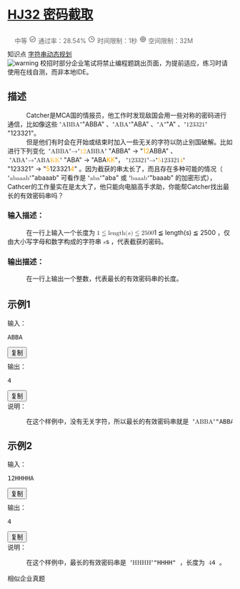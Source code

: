 # [HJ32 密码截取](https://www.nowcoder.com/practice/3cd4621963e8454594f00199f4536bb1?tpId=37&tqId=38366&rp=1&sourceUrl=%2Fexam%2Foj%2Fta%3FtpId%3D37&difficulty=undefined&judgeStatus=undefined&tags=&title=)

<div data-v-202c66ab="" data-v-0c67aeba="" class="content-wrapper"><div data-v-0c67aeba="" data-v-202c66ab="" class="flex-row flex-none" style="padding: 10px 16px; color: rgb(102, 102, 102);"><div data-v-0c67aeba="" data-v-202c66ab="" class="flex-auto fs-xs"><span data-v-0c67aeba="" data-v-202c66ab="" class="difficulty-level mr-3 level_3">中等</span> <span data-v-0c67aeba="" data-v-202c66ab="" class="mr-3"><span data-v-79ba69ea="" data-v-0c67aeba="" tagtype="span" class="ncicon  ncicon-bleed" aria-label="Success" data-v-202c66ab=""><svg data-v-79ba69ea="" focusable="false" viewBox="0 0 1024 1024" fill="currentColor" width="1.2em" height="1.2em" aria-hidden="true"><path d="M512 921.6c-226.22 0-409.6-183.39-409.6-409.6 0-226.22 183.38-409.6 409.6-409.6 226.21 0 409.6 183.38 409.6 409.6-.25 226.11-183.49 409.35-409.6 409.6zm-.66-81.92h.66c180.9-.18 327.44-146.94 327.35-327.84-.09-180.91-146.77-327.52-327.68-327.52-180.9 0-327.59 146.6-327.68 327.52-.09 180.9 146.45 327.66 327.35 327.84zM430.08 716.8 266.24 552.96l57.75-57.75 106.09 105.67 269.93-269.92 57.75 58.16L430.08 716.8z"></path></svg></span> 通过率：28.54%</span> <span data-v-0c67aeba="" data-v-202c66ab="" class="mr-3"><span data-v-79ba69ea="" data-v-0c67aeba="" tagtype="span" class="ncicon el-tooltip  ncicon-bleed" aria-label="Time" data-v-202c66ab="" aria-describedby="el-tooltip-6384" tabindex="0"><svg data-v-79ba69ea="" focusable="false" viewBox="0 0 1025 1024" fill="currentColor" width="1.2em" height="1.2em" aria-hidden="true"><path d="M512 921.6c-226.22 0-409.6-183.39-409.6-409.6 0-226.22 183.38-409.6 409.6-409.6 226.21 0 409.6 183.38 409.6 409.6-.25 226.11-183.49 409.35-409.6 409.6zm0-737.28c-180.97 0-327.68 146.7-327.68 327.68 0 180.97 146.7 327.68 327.68 327.68 180.97 0 327.68-146.7 327.68-327.68-.2-180.89-146.8-327.48-327.68-327.68zm204.8 368.64H471.04V307.2h81.92v163.84H716.8v81.92z" transform="translate(1)"></path></svg></span>
                            时间限制：1秒
                        </span> <span data-v-0c67aeba="" data-v-202c66ab=""><span data-v-79ba69ea="" data-v-0c67aeba="" tagtype="span" class="ncicon el-tooltip  ncicon-bleed" aria-label="Memory" data-v-202c66ab="" aria-describedby="el-tooltip-2204" tabindex="0"><svg data-v-79ba69ea="" focusable="false" viewBox="0 0 1025 1024" fill="currentColor" width="1.2em" height="1.2em" aria-hidden="true"><path d="M448.98 92.52V92.67l.37 40.46v62.75h125.5V92.52h81.22v103.36h33.12c76.08 0 137.9 61.05 139.12 136.84l.02 2.3v33.12h103.36v80.84l-40.6.37h-62.76v91.05h103.36v81.21H828.33v67.58c0 76.08-61.06 137.9-136.84 139.12l-2.3.02h-33.12v103.36h-80.84l-.37-40.6v-62.76H449.25l-.27 103.36h-80.84V828.33h-33.12c-76.08 0-137.9-61.06-139.12-136.84l-.02-2.3v-67.58H92.52v-80.83l40.6-.38h62.76v-91.15l-103.36-.27v-80.47l40.6-.37h62.76v-33.12c0-76.08 61.05-137.9 136.84-139.12l2.3-.02h33.12V92.52h80.84zM689.2 277.1H335.02c-32 0-57.93 25.93-57.93 57.93v354.17c0 32 25.93 57.93 57.93 57.93h354.17c32 0 57.93-25.94 57.93-57.93V335.02c0-32-25.94-57.93-57.93-57.93zm-73.73 91.05a40.6 40.6 0 0 1 40.6 40.6v206.72a40.6 40.6 0 0 1-40.6 40.6H408.75a40.6 40.6 0 0 1-40.6-40.6V408.75a40.6 40.6 0 0 1 40.6-40.6zm-40.6 81.16H449.3v125.55h125.55V449.3z" transform="translate(1)"></path></svg></span>
                            空间限制：32M
                        </span></div></div> <div data-v-0c67aeba="" data-v-202c66ab="" class="knowledge-points flex-none"><span data-v-0c67aeba="" data-v-202c66ab="">知识点</span> <a data-v-0c67aeba="" data-v-202c66ab="" href="/exam/oj/ta?tpId=37?tag=579" target="_blank">字符串</a><a data-v-0c67aeba="" data-v-202c66ab="" href="/exam/oj/ta?tpId=37?tag=593" target="_blank">动态规划</a></div> <div data-v-202c66ab="" class="question-warning"><img data-v-202c66ab="" src="//static.nowcoder.com/fe/file/images/web/ta/warning.png" alt="warning">
        校招时部分企业笔试将禁止编程题跳出页面，为提前适应，练习时请使用在线自测，而非本地IDE。
    </div> <div data-v-202c66ab=""><div data-v-202c66ab="" class="section-box" style="margin-bottom: 32px;"><h2 data-v-202c66ab="" class="section-title">描述</h2> <div data-v-202c66ab="" class="section-content describe-table"><span class="katex"><span class="katex-mathml"><math><semantics><mrow><mspace width="1.5em"></mspace></mrow><annotation encoding="application/x-tex">\hspace{15pt}</annotation></semantics></math></span><span class="katex-html" aria-hidden="true"><span class="base"><span class="strut" style="height:0em;vertical-align:0em;"></span><span class="mspace" style="margin-right:1.5em;"></span></span></span></span>Catcher是MCA国的情报员，他工作时发现敌国会用一些对称的密码进行通信，比如像这些 <span class="katex"><span class="katex-mathml"><math><semantics><mrow><mtext mathvariant="monospace">"ABBA"</mtext></mrow><annotation encoding="application/x-tex">\texttt{"ABBA"}</annotation></semantics></math></span><span class="katex-html" aria-hidden="true"><span class="base"><span class="strut" style="height:0.61111em;vertical-align:0em;"></span><span class="mord text"><span class="mord texttt">"ABBA"</span></span></span></span></span> 、<span class="katex"><span class="katex-mathml"><math><semantics><mrow><mtext mathvariant="monospace">"ABA"</mtext></mrow><annotation encoding="application/x-tex">\texttt{"ABA"}</annotation></semantics></math></span><span class="katex-html" aria-hidden="true"><span class="base"><span class="strut" style="height:0.61111em;vertical-align:0em;"></span><span class="mord text"><span class="mord texttt">"ABA"</span></span></span></span></span> 、<span class="katex"><span class="katex-mathml"><math><semantics><mrow><mtext mathvariant="monospace">"A"</mtext></mrow><annotation encoding="application/x-tex">\texttt{"A"}</annotation></semantics></math></span><span class="katex-html" aria-hidden="true"><span class="base"><span class="strut" style="height:0.61111em;vertical-align:0em;"></span><span class="mord text"><span class="mord texttt">"A"</span></span></span></span></span> 、<span class="katex"><span class="katex-mathml"><math><semantics><mrow><mtext mathvariant="monospace">"123321"</mtext></mrow><annotation encoding="application/x-tex">\texttt{"123321"}</annotation></semantics></math></span><span class="katex-html" aria-hidden="true"><span class="base"><span class="strut" style="height:0.61111em;vertical-align:0em;"></span><span class="mord text"><span class="mord texttt">"123321"</span></span></span></span></span>。<br>
<span class="katex"><span class="katex-mathml"><math><semantics><mrow><mspace width="1.5em"></mspace></mrow><annotation encoding="application/x-tex">\hspace{15pt}</annotation></semantics></math></span><span class="katex-html" aria-hidden="true"><span class="base"><span class="strut" style="height:0em;vertical-align:0em;"></span><span class="mspace" style="margin-right:1.5em;"></span></span></span></span>但是他们有时会在开始或结束时加入一些无关的字符以防止别国破解。比如进行下列变化 <span class="katex"><span class="katex-mathml"><math><semantics><mrow><mtext mathvariant="monospace">"ABBA"</mtext><mo>→</mo><mtext mathvariant="monospace">"</mtext><mstyle mathcolor="orange"><mtext mathvariant="monospace">12</mtext></mstyle><mtext mathvariant="monospace">ABBA"</mtext></mrow><annotation encoding="application/x-tex">\texttt{"ABBA"} \to \texttt{"} {\color{orange}{\texttt{12}}} \texttt{ABBA"}</annotation></semantics></math></span><span class="katex-html" aria-hidden="true"><span class="base"><span class="strut" style="height:0.61111em;vertical-align:0em;"></span><span class="mord text"><span class="mord texttt">"ABBA"</span></span><span class="mspace" style="margin-right:0.2777777777777778em;"></span><span class="mrel">→</span><span class="mspace" style="margin-right:0.2777777777777778em;"></span></span><span class="base"><span class="strut" style="height:0.61111em;vertical-align:0em;"></span><span class="mord text"><span class="mord texttt">"</span></span><span class="mord"><span class="mord" style="color:orange;"><span class="mord text" style="color:orange;"><span class="mord texttt" style="color:orange;">12</span></span></span></span><span class="mord text"><span class="mord texttt">ABBA"</span></span></span></span></span> 、<span class="katex"><span class="katex-mathml"><math><semantics><mrow><mtext mathvariant="monospace">"ABA"</mtext><mo>→</mo><mtext mathvariant="monospace">"ABA</mtext><mstyle mathcolor="orange"><mtext mathvariant="monospace">KK</mtext></mstyle><mtext mathvariant="monospace">"</mtext></mrow><annotation encoding="application/x-tex">\texttt{"ABA"} \to \texttt{"ABA} {\color{orange}{\texttt{KK}}} \texttt{"}</annotation></semantics></math></span><span class="katex-html" aria-hidden="true"><span class="base"><span class="strut" style="height:0.61111em;vertical-align:0em;"></span><span class="mord text"><span class="mord texttt">"ABA"</span></span><span class="mspace" style="margin-right:0.2777777777777778em;"></span><span class="mrel">→</span><span class="mspace" style="margin-right:0.2777777777777778em;"></span></span><span class="base"><span class="strut" style="height:0.61111em;vertical-align:0em;"></span><span class="mord text"><span class="mord texttt">"ABA</span></span><span class="mord"><span class="mord" style="color:orange;"><span class="mord text" style="color:orange;"><span class="mord texttt" style="color:orange;">KK</span></span></span></span><span class="mord text"><span class="mord texttt">"</span></span></span></span></span>，<span class="katex"><span class="katex-mathml"><math><semantics><mrow><mtext mathvariant="monospace">"123321"</mtext><mo>→</mo><mtext mathvariant="monospace">"</mtext><mstyle mathcolor="orange"><mtext mathvariant="monospace">5</mtext></mstyle><mtext mathvariant="monospace">123321</mtext><mstyle mathcolor="orange"><mtext mathvariant="monospace">4</mtext></mstyle><mtext mathvariant="monospace">"</mtext></mrow><annotation encoding="application/x-tex">\texttt{"123321"} \to \texttt{"} {\color{orange}{\texttt{5}}} \texttt{123321} {\color{orange}{\texttt{4}}} \texttt{"}</annotation></semantics></math></span><span class="katex-html" aria-hidden="true"><span class="base"><span class="strut" style="height:0.61111em;vertical-align:0em;"></span><span class="mord text"><span class="mord texttt">"123321"</span></span><span class="mspace" style="margin-right:0.2777777777777778em;"></span><span class="mrel">→</span><span class="mspace" style="margin-right:0.2777777777777778em;"></span></span><span class="base"><span class="strut" style="height:0.61111em;vertical-align:0em;"></span><span class="mord text"><span class="mord texttt">"</span></span><span class="mord"><span class="mord" style="color:orange;"><span class="mord text" style="color:orange;"><span class="mord texttt" style="color:orange;">5</span></span></span></span><span class="mord text"><span class="mord texttt">123321</span></span><span class="mord"><span class="mord" style="color:orange;"><span class="mord text" style="color:orange;"><span class="mord texttt" style="color:orange;">4</span></span></span></span><span class="mord text"><span class="mord texttt">"</span></span></span></span></span> 。因为截获的串太长了，而且存在多种可能的情况（ <span class="katex"><span class="katex-mathml"><math><semantics><mrow><mtext mathvariant="monospace">"abaaab"</mtext></mrow><annotation encoding="application/x-tex">\texttt{"abaaab"}</annotation></semantics></math></span><span class="katex-html" aria-hidden="true"><span class="base"><span class="strut" style="height:0.61111em;vertical-align:0em;"></span><span class="mord text"><span class="mord texttt">"abaaab"</span></span></span></span></span> 可看作是 <span class="katex"><span class="katex-mathml"><math><semantics><mrow><mtext mathvariant="monospace">"aba"</mtext></mrow><annotation encoding="application/x-tex">\texttt{"aba"}</annotation></semantics></math></span><span class="katex-html" aria-hidden="true"><span class="base"><span class="strut" style="height:0.61111em;vertical-align:0em;"></span><span class="mord text"><span class="mord texttt">"aba"</span></span></span></span></span> 或 <span class="katex"><span class="katex-mathml"><math><semantics><mrow><mtext mathvariant="monospace">"baaab"</mtext></mrow><annotation encoding="application/x-tex">\texttt{"baaab"}</annotation></semantics></math></span><span class="katex-html" aria-hidden="true"><span class="base"><span class="strut" style="height:0.61111em;vertical-align:0em;"></span><span class="mord text"><span class="mord texttt">"baaab"</span></span></span></span></span> 的加密形式），Cathcer的工作量实在是太大了，他只能向电脑高手求助，你能帮Catcher找出最长的有效密码串吗？</div> <h3 data-v-202c66ab="" class="section-sub-title">输入描述：</h3> <div data-v-202c66ab="" class="section-content"><span class="katex"><span class="katex-mathml"><math><semantics><mrow><mspace width="1.5em"></mspace></mrow><annotation encoding="application/x-tex">\hspace{15pt}</annotation></semantics></math></span><span class="katex-html" aria-hidden="true"><span class="base"><span class="strut" style="height:0em;vertical-align:0em;"></span><span class="mspace" style="margin-right:1.5em;"></span></span></span></span>在一行上输入一个长度为 <span class="katex"><span class="katex-mathml"><math><semantics><mrow><mn>1</mn><mo>≦</mo><mrow><mi mathvariant="normal">l</mi><mi mathvariant="normal">e</mi><mi mathvariant="normal">n</mi><mi mathvariant="normal">g</mi><mi mathvariant="normal">t</mi><mi mathvariant="normal">h</mi></mrow><mo stretchy="false">(</mo><mi>s</mi><mo stretchy="false">)</mo><mo>≦</mo><mn>2500</mn></mrow><annotation encoding="application/x-tex">1 \leqq {\rm length}(s) \leqq 2500</annotation></semantics></math></span><span class="katex-html" aria-hidden="true"><span class="base"><span class="strut" style="height:1.01166em;vertical-align:-0.25583em;"></span><span class="mord">1</span><span class="mspace" style="margin-right:0.2777777777777778em;"></span><span class="mrel amsrm">≦</span><span class="mspace" style="margin-right:0.2777777777777778em;"></span></span><span class="base"><span class="strut" style="height:1.01166em;vertical-align:-0.25583em;"></span><span class="mord"><span class="mord"><span class="mord mathrm">l</span><span class="mord mathrm">e</span><span class="mord mathrm">n</span><span class="mord mathrm" style="margin-right:0.01389em;">g</span><span class="mord mathrm">t</span><span class="mord mathrm">h</span></span></span><span class="mopen">(</span><span class="mord mathdefault">s</span><span class="mclose">)</span><span class="mspace" style="margin-right:0.2777777777777778em;"></span><span class="mrel amsrm">≦</span><span class="mspace" style="margin-right:0.2777777777777778em;"></span></span><span class="base"><span class="strut" style="height:0.64444em;vertical-align:0em;"></span><span class="mord">2</span><span class="mord">5</span><span class="mord">0</span><span class="mord">0</span></span></span></span> ，仅由大小写字母和数字构成的字符串 <span class="katex"><span class="katex-mathml"><math><semantics><mrow><mi>s</mi></mrow><annotation encoding="application/x-tex">s</annotation></semantics></math></span><span class="katex-html" aria-hidden="true"><span class="base"><span class="strut" style="height:0.43056em;vertical-align:0em;"></span><span class="mord mathdefault">s</span></span></span></span> ，代表截获的密码。</div> <h3 data-v-202c66ab="" class="section-sub-title">输出描述：</h3> <div data-v-202c66ab="" class="section-content"><span class="katex"><span class="katex-mathml"><math><semantics><mrow><mspace width="1.5em"></mspace></mrow><annotation encoding="application/x-tex">\hspace{15pt}</annotation></semantics></math></span><span class="katex-html" aria-hidden="true"><span class="base"><span class="strut" style="height:0em;vertical-align:0em;"></span><span class="mspace" style="margin-right:1.5em;"></span></span></span></span>在一行上输出一个整数，代表最长的有效密码串的长度。</div></div> <div data-v-202c66ab="" class="section-box"><h2 data-v-202c66ab="" class="section-title">示例1</h2> <div data-v-202c66ab="" class="question-sample section-content"><div data-v-202c66ab="" class="sample-item flex-row"><span data-v-202c66ab="" class="flex-none acm">输入：</span> <pre data-v-202c66ab="">ABBA</pre> <button data-v-202c66ab="" class="btn-copy flex-none">复制</button></div> <div data-v-202c66ab="" class="sample-item flex-between" style="margin-top: 8px;"><span data-v-202c66ab="" class="flex-none acm">输出：</span> <pre data-v-202c66ab="">4</pre> <button data-v-202c66ab="" class="btn-copy flex-none">复制</button></div> <div data-v-202c66ab="" class="sample-caption section-content flex-row"><span data-v-202c66ab="" class="flex-none acm">说明：</span> <pre data-v-202c66ab=""><span class="katex"><span class="katex-mathml"><math><semantics><mrow><mspace width="1.5em"></mspace></mrow><annotation encoding="application/x-tex">\hspace{15pt}</annotation></semantics></math></span><span class="katex-html" aria-hidden="true"><span class="base"><span class="strut" style="height:0em;vertical-align:0em;"></span><span class="mspace" style="margin-right:1.5em;"></span></span></span></span>在这个样例中，没有无关字符，所以最长的有效密码串就是 <span class="katex"><span class="katex-mathml"><math><semantics><mrow><mtext mathvariant="monospace">"ABBA"</mtext></mrow><annotation encoding="application/x-tex">\texttt{"ABBA"}</annotation></semantics></math></span><span class="katex-html" aria-hidden="true"><span class="base"><span class="strut" style="height:0.61111em;vertical-align:0em;"></span><span class="mord text"><span class="mord texttt">"ABBA"</span></span></span></span></span> 本身，长度为 <span class="katex"><span class="katex-mathml"><math><semantics><mrow><mn>4</mn></mrow><annotation encoding="application/x-tex">4</annotation></semantics></math></span><span class="katex-html" aria-hidden="true"><span class="base"><span class="strut" style="height:0.64444em;vertical-align:0em;"></span><span class="mord">4</span></span></span></span> 。</pre></div></div></div><div data-v-202c66ab="" class="section-box"><h2 data-v-202c66ab="" class="section-title">示例2</h2> <div data-v-202c66ab="" class="question-sample section-content"><div data-v-202c66ab="" class="sample-item flex-row"><span data-v-202c66ab="" class="flex-none acm">输入：</span> <pre data-v-202c66ab="">12HHHHA</pre> <button data-v-202c66ab="" class="btn-copy flex-none">复制</button></div> <div data-v-202c66ab="" class="sample-item flex-between" style="margin-top: 8px;"><span data-v-202c66ab="" class="flex-none acm">输出：</span> <pre data-v-202c66ab="">4</pre> <button data-v-202c66ab="" class="btn-copy flex-none">复制</button></div> <div data-v-202c66ab="" class="sample-caption section-content flex-row"><span data-v-202c66ab="" class="flex-none acm">说明：</span> <pre data-v-202c66ab=""><span class="katex"><span class="katex-mathml"><math><semantics><mrow><mspace width="1.5em"></mspace></mrow><annotation encoding="application/x-tex">\hspace{15pt}</annotation></semantics></math></span><span class="katex-html" aria-hidden="true"><span class="base"><span class="strut" style="height:0em;vertical-align:0em;"></span><span class="mspace" style="margin-right:1.5em;"></span></span></span></span>在这个样例中，最长的有效密码串是 <span class="katex"><span class="katex-mathml"><math><semantics><mrow><mtext mathvariant="monospace">"HHHH"</mtext></mrow><annotation encoding="application/x-tex">\texttt{"HHHH"}</annotation></semantics></math></span><span class="katex-html" aria-hidden="true"><span class="base"><span class="strut" style="height:0.61111em;vertical-align:0em;"></span><span class="mord text"><span class="mord texttt">"HHHH"</span></span></span></span></span> ，长度为 <span class="katex"><span class="katex-mathml"><math><semantics><mrow><mn>4</mn></mrow><annotation encoding="application/x-tex">4</annotation></semantics></math></span><span class="katex-html" aria-hidden="true"><span class="base"><span class="strut" style="height:0.64444em;vertical-align:0em;"></span><span class="mord">4</span></span></span></span> 。</pre></div></div></div> <!----> <!----></div> <div data-v-d1109ad4="" data-v-202c66ab="" role="tablist" aria-multiselectable="true" class="el-collapse" style="margin-top: 16px;"><!----> <!----> <div data-v-d1109ad4="" class="el-collapse-item"><div role="tab" aria-controls="el-collapse-content-6794" aria-describedby="el-collapse-content-6794"><div role="button" id="el-collapse-head-6794" tabindex="0" class="el-collapse-item__header"><!---->相似企业真题<i class="el-collapse-item__arrow el-icon-arrow-right"></i></div></div><div role="tabpanel" aria-hidden="true" aria-labelledby="el-collapse-head-6794" id="el-collapse-content-6794" class="el-collapse-item__wrap" style="display: none;"><div class="el-collapse-item__content"><div data-v-d1109ad4="" class="rec-job-bd"><!----> <div data-v-21b80d38="" data-v-d1109ad4="" class="container"><div data-v-21b80d38="" class="el-table el-table--fit el-table--scrollable-x el-table--enable-row-hover el-table--enable-row-transition" fixed=""><div class="hidden-columns"><div data-v-21b80d38=""></div> <div data-v-21b80d38=""></div> <div data-v-21b80d38=""></div></div><div class="el-table__header-wrapper"><table cellspacing="0" cellpadding="0" border="0" class="el-table__header" style="width: 220px;"><colgroup><col name="el-table_1_column_1" width="80"><col name="el-table_1_column_2" width="80"><col name="el-table_1_column_3" width="60"></colgroup><thead class=""><tr class="head-row"><th colspan="1" rowspan="1" class="el-table_1_column_1     is-leaf"><div class="cell"><span data-v-21b80d38="" class="question-title">题名</span></div></th><th colspan="1" rowspan="1" class="el-table_1_column_2     is-leaf"><div class="cell"><span data-v-21b80d38="">试卷</span></div></th><th colspan="1" rowspan="1" class="el-table_1_column_3     is-leaf"><div class="cell"><span data-v-21b80d38="">难度</span></div></th></tr></thead></table></div><div class="el-table__body-wrapper is-scrolling-left"><table cellspacing="0" cellpadding="0" border="0" class="el-table__body" style="width: 220px;"><colgroup><col name="el-table_1_column_1" width="80"><col name="el-table_1_column_2" width="80"><col name="el-table_1_column_3" width="60"></colgroup><tbody><tr class="el-table__row"><td rowspan="1" colspan="1" class="el-table_1_column_1  "><div class="cell el-tooltip" style="width: 78px;"><span data-v-21b80d38="" class="question-title">缺失的括号</span></div></td><td rowspan="1" colspan="1" class="el-table_1_column_2  "><div class="cell"><div data-v-21b80d38="" class="paper-name-container flex-row"><span data-v-21b80d38="" class="flex-auto hide-txt">爱奇艺2018秋季校招iOS工程师（第三场）</span> <button data-v-21b80d38="" class="check-page flex-none">查看试卷</button></div></div></td><td rowspan="1" colspan="1" class="el-table_1_column_3  "><div class="cell el-tooltip" style="width: 58px;"><span data-v-21b80d38="" class="difficulty-level level_2">简单</span></div></td></tr><tr class="el-table__row"><td rowspan="1" colspan="1" class="el-table_1_column_1  "><div class="cell el-tooltip" style="width: 78px;"><span data-v-21b80d38="" class="question-title">红和绿</span></div></td><td rowspan="1" colspan="1" class="el-table_1_column_2  "><div class="cell"><div data-v-21b80d38="" class="paper-name-container flex-row"><span data-v-21b80d38="" class="flex-auto hide-txt">爱奇艺2018秋季校招前端工程师（第一场）</span> <button data-v-21b80d38="" class="check-page flex-none">查看试卷</button></div></div></td><td rowspan="1" colspan="1" class="el-table_1_column_3  "><div class="cell el-tooltip" style="width: 58px;"><span data-v-21b80d38="" class="difficulty-level level_3">中等</span></div></td></tr><tr class="el-table__row"><td rowspan="1" colspan="1" class="el-table_1_column_1  "><div class="cell el-tooltip" style="width: 78px;"><span data-v-21b80d38="" class="question-title">最长公共子括号序列</span></div></td><td rowspan="1" colspan="1" class="el-table_1_column_2  "><div class="cell"><div data-v-21b80d38="" class="paper-name-container flex-row"><span data-v-21b80d38="" class="flex-auto hide-txt">网易2018校园招聘Java工程师笔试卷</span> <button data-v-21b80d38="" class="check-page flex-none">查看试卷</button></div></div></td><td rowspan="1" colspan="1" class="el-table_1_column_3  "><div class="cell el-tooltip" style="width: 58px;"><span data-v-21b80d38="" class="difficulty-level level_3">中等</span></div></td></tr><tr class="el-table__row"><td rowspan="1" colspan="1" class="el-table_1_column_1  "><div class="cell el-tooltip" style="width: 78px;"><span data-v-21b80d38="" class="question-title">字符串中找出连续最长的数字串</span></div></td><td rowspan="1" colspan="1" class="el-table_1_column_2  "><div class="cell"><div data-v-21b80d38="" class="paper-name-container flex-row"><span data-v-21b80d38="" class="flex-auto hide-txt">好未来2017秋招笔试真题一</span> <button data-v-21b80d38="" class="check-page flex-none">查看试卷</button></div></div></td><td rowspan="1" colspan="1" class="el-table_1_column_3  "><div class="cell el-tooltip" style="width: 58px;"><span data-v-21b80d38="" class="difficulty-level level_3">中等</span></div></td></tr><tr class="el-table__row"><td rowspan="1" colspan="1" class="el-table_1_column_1  "><div class="cell el-tooltip" style="width: 78px;"><span data-v-21b80d38="" class="question-title">倒置字符串</span></div></td><td rowspan="1" colspan="1" class="el-table_1_column_2  "><div class="cell"><div data-v-21b80d38="" class="paper-name-container flex-row"><span data-v-21b80d38="" class="flex-auto hide-txt">好未来2017秋招笔试真题二</span> <button data-v-21b80d38="" class="check-page flex-none">查看试卷</button></div></div></td><td rowspan="1" colspan="1" class="el-table_1_column_3  "><div class="cell el-tooltip" style="width: 58px;"><span data-v-21b80d38="" class="difficulty-level level_3">中等</span></div></td></tr><tr class="el-table__row"><td rowspan="1" colspan="1" class="el-table_1_column_1  "><div class="cell el-tooltip" style="width: 78px;"><span data-v-21b80d38="" class="question-title">括号匹配深度</span></div></td><td rowspan="1" colspan="1" class="el-table_1_column_2  "><div class="cell"><div data-v-21b80d38="" class="paper-name-container flex-row"><span data-v-21b80d38="" class="flex-auto hide-txt">爱奇艺2018秋季校招hadoop工程师（第一场）</span> <button data-v-21b80d38="" class="check-page flex-none">查看试卷</button></div></div></td><td rowspan="1" colspan="1" class="el-table_1_column_3  "><div class="cell el-tooltip" style="width: 58px;"><span data-v-21b80d38="" class="difficulty-level level_3">中等</span></div></td></tr><tr class="el-table__row"><td rowspan="1" colspan="1" class="el-table_1_column_1  "><div class="cell el-tooltip" style="width: 78px;"><span data-v-21b80d38="" class="question-title">流水表中插入切片表数据</span></div></td><td rowspan="1" colspan="1" class="el-table_1_column_2  "><div class="cell"><div data-v-21b80d38="" class="paper-name-container flex-row"><span data-v-21b80d38="" class="flex-auto hide-txt">第四范式2019校园招聘建模笔试题</span> <button data-v-21b80d38="" class="check-page flex-none">查看试卷</button></div></div></td><td rowspan="1" colspan="1" class="el-table_1_column_3  "><div class="cell el-tooltip" style="width: 58px;"><span data-v-21b80d38="" class="difficulty-level level_5">困难</span></div></td></tr><tr class="el-table__row"><td rowspan="1" colspan="1" class="el-table_1_column_1  "><div class="cell el-tooltip" style="width: 78px;"><span data-v-21b80d38="" class="question-title">删除重复字符</span></div></td><td rowspan="1" colspan="1" class="el-table_1_column_2  "><div class="cell"><div data-v-21b80d38="" class="paper-name-container flex-row"><span data-v-21b80d38="" class="flex-auto hide-txt">爱奇艺2018秋季校招iOS工程师（第三场）</span> <button data-v-21b80d38="" class="check-page flex-none">查看试卷</button></div></div></td><td rowspan="1" colspan="1" class="el-table_1_column_3  "><div class="cell el-tooltip" style="width: 58px;"><span data-v-21b80d38="" class="difficulty-level level_3">中等</span></div></td></tr><tr class="el-table__row"><td rowspan="1" colspan="1" class="el-table_1_column_1  "><div class="cell el-tooltip" style="width: 78px;"><span data-v-21b80d38="" class="question-title">判断两个字符串是否互为逆置</span></div></td><td rowspan="1" colspan="1" class="el-table_1_column_2  "><div class="cell"><div data-v-21b80d38="" class="paper-name-container flex-row"><span data-v-21b80d38="" class="flex-auto hide-txt">欢聚时代2017校招笔试题目（iOS工程师类）C卷</span> <button data-v-21b80d38="" class="check-page flex-none">查看试卷</button></div></div></td><td rowspan="1" colspan="1" class="el-table_1_column_3  "><div class="cell el-tooltip" style="width: 58px;"><span data-v-21b80d38="" class="difficulty-level level_5">困难</span></div></td></tr><tr class="el-table__row"><td rowspan="1" colspan="1" class="el-table_1_column_1  "><div class="cell el-tooltip" style="width: 78px;"><span data-v-21b80d38="" class="question-title">红和绿</span></div></td><td rowspan="1" colspan="1" class="el-table_1_column_2  "><div class="cell"><div data-v-21b80d38="" class="paper-name-container flex-row"><span data-v-21b80d38="" class="flex-auto hide-txt">爱奇艺2018秋季校招C  工程师（第一场）</span> <button data-v-21b80d38="" class="check-page flex-none">查看试卷</button></div></div></td><td rowspan="1" colspan="1" class="el-table_1_column_3  "><div class="cell el-tooltip" style="width: 58px;"><span data-v-21b80d38="" class="difficulty-level level_5">困难</span></div></td></tr><!----></tbody></table><!----><!----></div><!----><!----><!----><!----><div class="el-table__column-resize-proxy" style="display: none;"></div></div></div></div></div></div></div> <!----></div></div>
